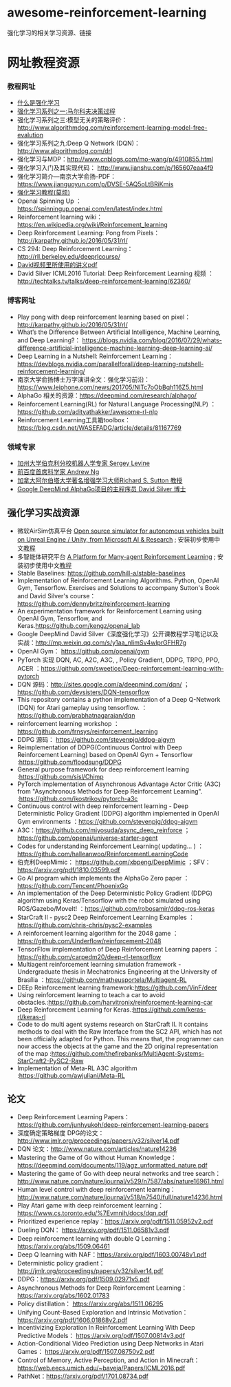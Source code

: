 # awesome-reinforcement-learning
强化学习的相关学习资源、链接

# 网址教程资源

### 教程网址

* [什么是强化学习](http://www.cnblogs.com/geniferology/p/what_is_reinforcement_learning.html)
* [强化学习系列之一:马尔科夫决策过程](http://www.algorithmdog.com/%E5%BC%BA%E5%8C%96%E5%AD%A6%E4%B9%A0-%E9%A9%AC%E5%B0%94%E7%A7%91%E5%A4%AB%E5%86%B3%E7%AD%96%E8%BF%87%E7%A8%8B)
* 强化学习系列之三:模型无关的策略评价：http://www.algorithmdog.com/reinforcement-learning-model-free-evalution
* 强化学习系列之九:Deep Q Network (DQN)：http://www.algorithmdog.com/drl
* 强化学习与MDP：http://www.cnblogs.com/mo-wang/p/4910855.html
* 强化学习入门及其实现代码： http://www.jianshu.com/p/165607eaa4f9
* 强化学习简介—南京大学俞扬-PDF：https://www.jianguoyun.com/p/DVSE-5AQ5oLtBRiKmis
* [强化学习教程(莫烦)](https://morvanzhou.github.io/tutorials/machine-learning/reinforcement-learning/)
* Openai Spinning Up ：https://spinningup.openai.com/en/latest/index.html
* Reinforcement learning wiki：https://en.wikipedia.org/wiki/Reinforcement_learning
* Deep Reinforcement Learning: Pong from Pixels：http://karpathy.github.io/2016/05/31/rl/
* CS 294: Deep Reinforcement Learning：http://rll.berkeley.edu/deeprlcourse/
* [David视频里所使用的讲义pdf](https://github.com/18279406017/Course-notes/tree/master/Reinforcement%20Learning/PPT%20OF%20David%20Silver)
* David Silver ICML2016 Tutorial: Deep Reinforcement Learning 视频 ：http://techtalks.tv/talks/deep-reinforcement-learning/62360/
### 博客网址

* Play pong with deep reinforcement learning based on pixel： http://karpathy.github.io/2016/05/31/rl/
* What’s the Difference Between Artificial Intelligence, Machine Learning, and Deep Learning?： https://blogs.nvidia.com/blog/2016/07/29/whats-difference-artificial-intelligence-machine-learning-deep-learning-ai/
* Deep Learning in a Nutshell: Reinforcement Learning：https://devblogs.nvidia.com/parallelforall/deep-learning-nutshell-reinforcement-learning/
* 南京大学俞扬博士万字演讲全文：强化学习前沿：https://www.leiphone.com/news/201705/NlTc7oObBqh116Z5.html
* AlphaGo 相关的资源：https://deepmind.com/research/alphago/
* Reinforcement Learning(RL) for Natural Language Processing(NLP) ：https://github.com/adityathakker/awesome-rl-nlp
* Reinforcement Learning工具箱toolbox：https://blog.csdn.net/WASEFADG/article/details/81167769

### 领域专家 

* [加州大学伯克利分校机器人学专家 Sergey Levine](https://people.eecs.berkeley.edu/~svlevine/)
* [前百度首席科学家 Andrew Ng](http://www.andrewng.org/)
* [加拿大阿尔伯塔大学著名增强学习大师Richard S. Sutton 教授](https://www.amii.ca/sutton/)
* [Google DeepMind AlphaGo项目的主程序员 David Silver 博士](http://www0.cs.ucl.ac.uk/staff/d.silver/web/Home.html)

## 强化学习实战资源

* 微软AirSim仿真平台 [Open source simulator for autonomous vehicles built on Unreal Engine / Unity, from Microsoft AI & Research]( https://github.com/Microsoft/AirSim ) ; 安装初步使用中文[教程](https://blog.csdn.net/weixin_39059031/article/details/84028487)
* 多智能体研究平台 [A Platform for Many-agent Reinforcement Learning](https://github.com/geek-ai/MAgent) ; 安装初步使用中文[教程](https://blog.csdn.net/weixin_39059031/article/details/83653310)
* Stable Baselines: https://github.com/hill-a/stable-baselines
* Implementation of Reinforcement Learning Algorithms. Python, OpenAI Gym, Tensorflow. Exercises and Solutions to accompany Sutton's Book and David Silver's course：https://github.com/dennybritz/reinforcement-learning
* An experimentation framework for Reinforcement Learning using OpenAI Gym, Tensorflow, and Keras.https://github.com/kengz/openai_lab
* Google DeepMind David Silver《深度强化学习》公开课教程学习笔记以及实战：http://mp.weixin.qq.com/s/y1aa_nIimSv4wlprGFHR7g
* OpenAI Gym： https://github.com/openai/gym
* PyTorch 实现 DQN, AC, A2C, A3C, , Policy Gradient, DDPG, TRPO, PPO, ACER ：https://github.com/sweetice/Deep-reinforcement-learning-with-pytorch
* DQN 源码：http://sites.google.com/a/deepmind.com/dqn/ ；https://github.com/devsisters/DQN-tensorflow
* This repository contains a python implementation of a Deep Q-Network (DQN) for Atari gameplay using tensorflow. ：https://github.com/prabhatnagarajan/dqn
* reinforcement learning workshop ：https://github.com/frnsys/reinforcement_learning
* DDPG 源码： https://github.com/stevenpjg/ddpg-aigym
* Reimplementation of DDPG(Continuous Control with Deep Reinforcement Learning) based on OpenAI Gym + Tensorflow :https://github.com/floodsung/DDPG
* General purpose framework for deep reinforcement learning :https://github.com/sisl/Chimp
* PyTorch implementation of Asynchronous Advantage Actor Critic (A3C) from "Asynchronous Methods for Deep Reinforcement Learning". :https://github.com/ikostrikov/pytorch-a3c
* Continuous control with deep reinforcement learning - Deep Deterministic Policy Gradient (DDPG) algorithm implemented in OpenAI Gym environments ：https://github.com/stevenpjg/ddpg-aigym
* A3C：https://github.com/miyosuda/async_deep_reinforce ；https://github.com/openai/universe-starter-agent
* Codes for understanding Reinforcement Learning( updating... ) ：https://github.com/halleanwoo/ReinforcementLearningCode
* 伯克利DeepMimic： https://github.com/xbpeng/DeepMimic ；SFV：https://arxiv.org/pdf/1810.03599.pdf
* Go AI program which implements the AlphaGo Zero paper ：https://github.com/Tencent/PhoenixGo
* An implementation of the Deep Deterministic Policy Gradient (DDPG) algorithm using Keras/Tensorflow with the robot simulated using ROS/Gazebo/MoveIt! ：https://github.com/robosamir/ddpg-ros-keras
* StarCraft II - pysc2 Deep Reinforcement Learning Examples ：https://github.com/chris-chris/pysc2-examples
* A reinforcement learning algorithm for the 2048 game ：https://github.com/Underflow/reinforcement-2048
* TensorFlow implementation of Deep Reinforcement Learning papers ：https://github.com/carpedm20/deep-rl-tensorflow
* Multiagent reinforcement learning simulation framework - Undergraduate thesis in Mechatronics Engineering at the University of Brasília ：https://github.com/matheusportela/Multiagent-RL
* DEEp Reinforcement learning framework:https://github.com/VinF/deer
* Using reinforcement learning to teach a car to avoid obstacles.:https://github.com/harvitronix/reinforcement-learning-car
* Deep Reinforcement Learning for Keras.:https://github.com/keras-rl/keras-rl
* Code to do multi agent systems research on StarCraft II. It contains methods to deal with the Raw Interface from the SC2 API, which has not been officially adapted for Python. This means that, the programmer can now access the objects at the game and the 2D original representation of the map :https://github.com/thefirebanks/MultiAgent-Systems-StarCraft2-PySC2-Raw
* Implementation of Meta-RL A3C algorithm :https://github.com/awjuliani/Meta-RL

## 论文

* Deep Reinforcement Learning Papers：https://github.com/junhyukoh/deep-reinforcement-learning-papers
* 深度确定策略梯度 DPG的论文：http://www.jmlr.org/proceedings/papers/v32/silver14.pdf
* DQN 论文：http://www.nature.com/articles/nature14236
* Mastering the Game of Go without Human Knowledge：https://deepmind.com/documents/119/agz_unformatted_nature.pdf
* Mastering the game of Go with deep neural networks and tree search：http://www.nature.com/nature/journal/v529/n7587/abs/nature16961.html
* Human level control with deep reinforcement learning：http://www.nature.com/nature/journal/v518/n7540/full/nature14236.html
* Play Atari game with deep reinforcement learning：https://www.cs.toronto.edu/%7Evmnih/docs/dqn.pdf
* Prioritized experience replay：https://arxiv.org/pdf/1511.05952v2.pdf
* Dueling DQN： https://arxiv.org/pdf/1511.06581v3.pdf
* Deep reinforcement learning with double Q Learning：https://arxiv.org/abs/1509.06461
* Deep Q learning with NAF：https://arxiv.org/pdf/1603.00748v1.pdf
* Deterministic policy gradient：http://jmlr.org/proceedings/papers/v32/silver14.pdf
* DDPG：https://arxiv.org/pdf/1509.02971v5.pdf
* Asynchronous Methods for Deep Reinforcement Learning：https://arxiv.org/abs/1602.01783
* Policy distillation： https://arxiv.org/abs/1511.06295
* Unifying Count-Based Exploration and Intrinsic Motivation：https://arxiv.org/pdf/1606.01868v2.pdf
* Incentivizing Exploration In Reinforcement Learning With Deep Predictive Models： https://arxiv.org/pdf/1507.00814v3.pdf
* Action-Conditional Video Prediction using Deep Networks in Atari Games： https://arxiv.org/pdf/1507.08750v2.pdf
* Control of Memory, Active Perception, and Action in Minecraft： https://web.eecs.umich.edu/~baveja/Papers/ICML2016.pdf
* PathNet：https://arxiv.org/pdf/1701.08734.pdf





